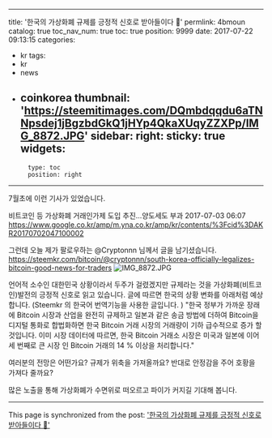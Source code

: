 
---
title: '한국의 가상화폐 규제를 긍정적 신호로 받아들이다 🚀'
permlink: 4bmoun
catalog: true
toc_nav_num: true
toc: true
position: 9999
date: 2017-07-22 09:13:15
categories:
- kr
tags:
- kr
- news
- coinkorea
thumbnail: 'https://steemitimages.com/DQmbdqqdu6aTNNpsdej1jBgzbdGkQ1jHYp4QkaXUqyZZXPp/IMG_8872.JPG'
sidebar:
    right:
        sticky: true
widgets:
    -
        type: toc
        position: right
---


7월초에 이런 기사가 있었습니다. 


비트코인 등 가상화폐 거래인가제 도입 추진…양도세도 부과
2017-07-03 06:07
https://www.google.co.kr/amp/m.yna.co.kr/amp/kr/contents/%3Fcid%3DAKR20170702047100002

그런데 오늘 제가 팔로우하는 @Cryptonnn 님께서 글을 남기셨습니다. 
https://steemkr.com/bitcoin/@cryptonnn/south-korea-officially-legalizes-bitcoin-good-news-for-traders
![IMG_8872.JPG](https://steemitimages.com/DQmbdqqdu6aTNNpsdej1jBgzbdGkQ1jHYp4QkaXUqyZZXPp/IMG_8872.JPG)

언어적 소수인 대한민국 상황이라서 두주가 걸렸겠지만 규제라는 것을 가상화폐(비트코인)발전의 긍정적 신호로 읽고 있습니다. 
글에 따르면  한국의 상황 변화를 아래처럼 예상합니다. 
(Steemkr 의 한국어 번역기능을 사용한 글입니다. )
"한국 정부가 가까운 장래에 Bitcoin 시장과 산업을 완전히 규제하고 일본과 같은 송금 방법에 더하여 Bitcoin을 디지털 통화로 합법화하면 한국 Bitcoin 거래 시장의 거래량이 기하 급수적으로 증가 할 것입니다.
이미 시장 데이터에 따르면, 한국 Bitcoin 거래소 시장은 미국과 일본에 이어 세 번째로 큰 시장 인 Bitcoin 거래의 14 % 이상을 처리합니다."

여러분의 전망은 어떤가요? 규제가 위축을 가져올까요? 
반대로 안정감을 주어 호황을 가져다 줄까요? 

많은 노출을 통해 가상화폐가 수면위로 떠오르고 파이가 커지길 기대해 봅니다.

- - -

This page is synchronized from the post: ['한국의 가상화폐 규제를 긍정적 신호로 받아들이다 🚀'](https://steemit.com/@kingbit/4bmoun)

